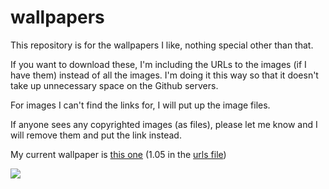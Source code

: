 # wallpapers
This repository is for the wallpapers I like, nothing special other than that.

If you want to download these, I'm including the URLs to the images (if I have
them) instead of all the images. I'm doing it this way so that it doesn't take
up unnecessary space on the Github servers.

For images I can't find the links for, I will put up the image files.

If anyone sees any copyrighted images (as files), please let me know and I will
remove them and put the link instead.

My current wallpaper is [this one](https://wallhaven.cc/w/md85ok)
(1.05 in the
[urls file](https://github.com/hussein-esmail7/wallpapers/blob/main/urls))


![](https://wallhaven.cc/w/md85ok)
